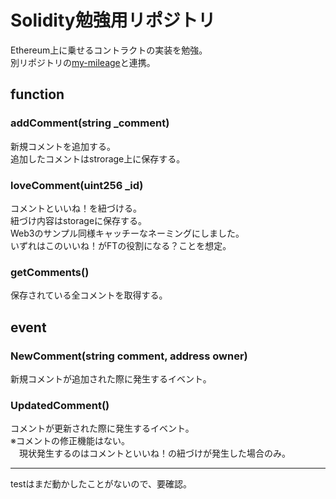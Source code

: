 # Solidity勉強用リポジトリ  
Ethereum上に乗せるコントラクトの実装を勉強。  
別リポジトリの[my-mileage](https://github.com/oishii-pg-gohan/my-mileage)と連携。

## function
### addComment(string _comment)
新規コメントを追加する。  
追加したコメントはstrorage上に保存する。


### loveComment(uint256 _id)
コメントといいね！を紐づける。  
紐づけ内容はstorageに保存する。  
Web3のサンプル同様キャッチーなネーミングにしました。  
いずれはこのいいね！がFTの役割になる？ことを想定。


### getComments()
保存されている全コメントを取得する。


## event
### NewComment(string comment, address owner)
新規コメントが追加された際に発生するイベント。


### UpdatedComment()
コメントが更新された際に発生するイベント。  
※コメントの修正機能はない。  
　現状発生するのはコメントといいね！の紐づけが発生した場合のみ。
 
 
 -----
 testはまだ動かしたことがないので、要確認。
